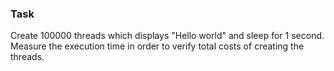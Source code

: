 ### Task

Create 100000 threads which displays "Hello world" and sleep for 1
second. Measure the execution time in order to verify total costs of
creating the threads.
